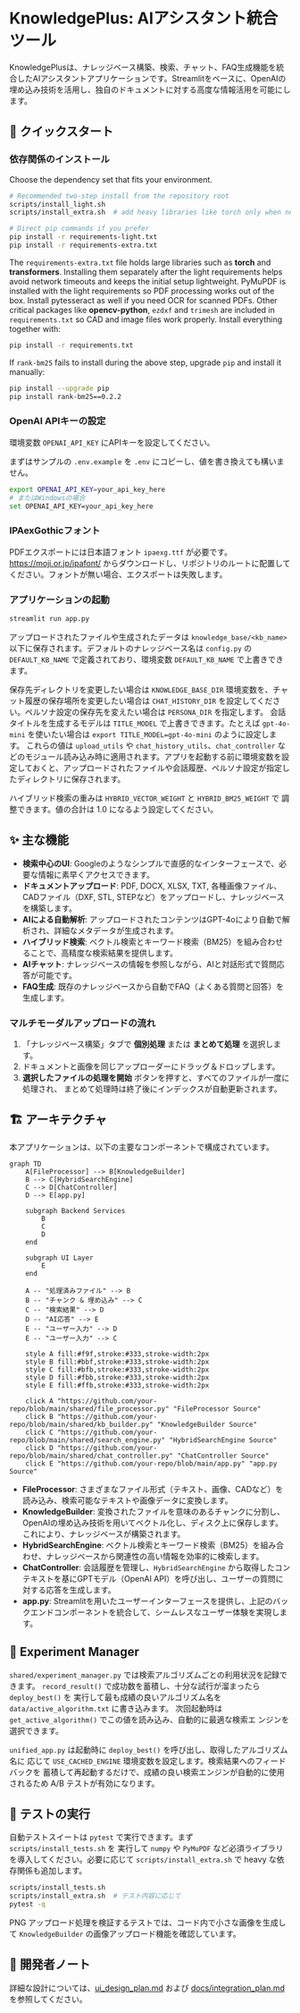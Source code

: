 # KnowledgePlus: AIアシスタント統合ツール

KnowledgePlusは、ナレッジベース構築、検索、チャット、FAQ生成機能を統合したAIアシスタントアプリケーションです。Streamlitをベースに、OpenAIの埋め込み技術を活用し、独自のドキュメントに対する高度な情報活用を可能にします。

## 🚀 クイックスタート

### 依存関係のインストール

Choose the dependency set that fits your environment.

```bash
# Recommended two-step install from the repository root
scripts/install_light.sh
scripts/install_extra.sh  # add heavy libraries like torch only when needed

# Direct pip commands if you prefer
pip install -r requirements-light.txt
pip install -r requirements-extra.txt
```
The `requirements-extra.txt` file holds large libraries such as **torch** and **transformers**.
Installing them separately after the light requirements helps avoid network timeouts and keeps the initial setup lightweight.
PyMuPDF is installed with the light requirements so PDF processing works out of the box. Install pytesseract as well if you need OCR for scanned PDFs.
Other critical packages like **opencv-python**, `ezdxf` and `trimesh` are included in `requirements.txt` so CAD and image files work properly. Install everything together with:

```bash
pip install -r requirements.txt
```

If `rank-bm25` fails to install during the above step, upgrade `pip` and install it manually:

```bash
pip install --upgrade pip
pip install rank-bm25==0.2.2
```

### OpenAI APIキーの設定

環境変数 `OPENAI_API_KEY` にAPIキーを設定してください。

まずはサンプルの `.env.example` を `.env` にコピーし、値を書き換えても構いません。

```bash
export OPENAI_API_KEY=your_api_key_here
# またはWindowsの場合
set OPENAI_API_KEY=your_api_key_here
```

### IPAexGothicフォント

PDFエクスポートには日本語フォント `ipaexg.ttf` が必要です。<https://moji.or.jp/ipafont/> からダウンロードし、リポジトリのルートに配置してください。フォントが無い場合、エクスポートは失敗します。

### アプリケーションの起動

```bash
streamlit run app.py
```

アップロードされたファイルや生成されたデータは `knowledge_base/<kb_name>` 以下に保存されます。デフォルトのナレッジベース名は `config.py` の `DEFAULT_KB_NAME` で定義されており、環境変数 `DEFAULT_KB_NAME` で上書きできます。

保存先ディレクトリを変更したい場合は `KNOWLEDGE_BASE_DIR` 環境変数を、チャット履歴の保存場所を変更したい場合は `CHAT_HISTORY_DIR` を設定してください。ペルソナ設定の保存先を変えたい場合は `PERSONA_DIR` を指定します。
会話タイトルを生成するモデルは `TITLE_MODEL` で上書きできます。たとえば `gpt-4o-mini` を使いたい場合は `export TITLE_MODEL=gpt-4o-mini` のように設定します。
これらの値は `upload_utils` や `chat_history_utils`、`chat_controller` などのモジュール読み込み時に適用されます。アプリを起動する前に環境変数を設定しておくと、アップロードされたファイルや会話履歴、ペルソナ設定が指定したディレクトリに保存されます。

ハイブリッド検索の重みは `HYBRID_VECTOR_WEIGHT` と `HYBRID_BM25_WEIGHT` で
調整できます。値の合計は 1.0 になるよう設定してください。

## ✨ 主な機能

*   **検索中心のUI**: Googleのようなシンプルで直感的なインターフェースで、必要な情報に素早くアクセスできます。
*   **ドキュメントアップロード**: PDF, DOCX, XLSX, TXT, 各種画像ファイル、CADファイル（DXF, STL, STEPなど）をアップロードし、ナレッジベースを構築します。
*   **AIによる自動解析**: アップロードされたコンテンツはGPT-4oにより自動で解析され、詳細なメタデータが生成されます。
*   **ハイブリッド検索**: ベクトル検索とキーワード検索（BM25）を組み合わせることで、高精度な検索結果を提供します。
*   **AIチャット**: ナレッジベースの情報を参照しながら、AIと対話形式で質問応答が可能です。
*   **FAQ生成**: 既存のナレッジベースから自動でFAQ（よくある質問と回答）を生成します。

### マルチモーダルアップロードの流れ

1. 「ナレッジベース構築」タブで **個別処理** または **まとめて処理** を選択します。
2. ドキュメントと画像を同じアップローダーにドラッグ＆ドロップします。
3. **選択したファイルの処理を開始** ボタンを押すと、すべてのファイルが一度に処理され、
   まとめて処理時は終了後にインデックスが自動更新されます。

## 🏗️ アーキテクチャ

本アプリケーションは、以下の主要なコンポーネントで構成されています。

```mermaid
graph TD
    A[FileProcessor] --> B[KnowledgeBuilder]
    B --> C[HybridSearchEngine]
    C --> D[ChatController]
    D --> E[app.py]

    subgraph Backend Services
        B
        C
        D
    end

    subgraph UI Layer
        E
    end

    A -- "処理済みファイル" --> B
    B -- "チャンク & 埋め込み" --> C
    C -- "検索結果" --> D
    D -- "AI応答" --> E
    E -- "ユーザー入力" --> D
    E -- "ユーザー入力" --> C

    style A fill:#f9f,stroke:#333,stroke-width:2px
    style B fill:#bbf,stroke:#333,stroke-width:2px
    style C fill:#bfb,stroke:#333,stroke-width:2px
    style D fill:#fbb,stroke:#333,stroke-width:2px
    style E fill:#ffb,stroke:#333,stroke-width:2px

    click A "https://github.com/your-repo/blob/main/shared/file_processor.py" "FileProcessor Source"
    click B "https://github.com/your-repo/blob/main/shared/kb_builder.py" "KnowledgeBuilder Source"
    click C "https://github.com/your-repo/blob/main/shared/search_engine.py" "HybridSearchEngine Source"
    click D "https://github.com/your-repo/blob/main/shared/chat_controller.py" "ChatController Source"
    click E "https://github.com/your-repo/blob/main/app.py" "app.py Source"
```

*   **FileProcessor**: さまざまなファイル形式（テキスト、画像、CADなど）を読み込み、検索可能なテキストや画像データに変換します。
*   **KnowledgeBuilder**: 変換されたファイルを意味のあるチャンクに分割し、OpenAIの埋め込み技術を用いてベクトル化し、ディスク上に保存します。これにより、ナレッジベースが構築されます。
*   **HybridSearchEngine**: ベクトル検索とキーワード検索（BM25）を組み合わせ、ナレッジベースから関連性の高い情報を効率的に検索します。
*   **ChatController**: 会話履歴を管理し、`HybridSearchEngine` から取得したコンテキストを基にGPTモデル（OpenAI API）を呼び出し、ユーザーの質問に対する応答を生成します。
*   **app.py**: Streamlitを用いたユーザーインターフェースを提供し、上記のバックエンドコンポーネントを統合して、シームレスなユーザー体験を実現します。

## 🔬 Experiment Manager

`shared/experiment_manager.py` では検索アルゴリズムごとの利用状況を記録できます。
`record_result()` で成功数を蓄積し、十分な試行が溜まったら `deploy_best()` を
実行して最も成績の良いアルゴリズム名を `data/active_algorithm.txt` に書き込みます。
次回起動時は `get_active_algorithm()` でこの値を読み込み、自動的に最適な検索エ
ンジンを選択できます。

`unified_app.py` は起動時に `deploy_best()` を呼び出し、取得したアルゴリズム名に
応じて `USE_CACHED_ENGINE` 環境変数を設定します。検索結果へのフィードバックを
蓄積して再起動するだけで、成績の良い検索エンジンが自動的に使用されるため
A/B テストが有効になります。

## 🧪 テストの実行

自動テストスイートは `pytest` で実行できます。まず `scripts/install_tests.sh` を
実行して `numpy` や `PyMuPDF` など必須ライブラリを導入してください。必要に応じて
`scripts/install_extra.sh` で heavy な依存関係も追加します。

```bash
scripts/install_tests.sh
scripts/install_extra.sh  # テスト内容に応じて
pytest -q
```
PNG アップロード処理を検証するテストでは、コード内で小さな画像を生成して
`KnowledgeBuilder` の画像アップロード機能を確認しています。

## 📝 開発者ノート

詳細な設計については、[ui_design_plan.md](ui_design_plan.md) および [docs/integration_plan.md](docs/integration_plan.md) を参照してください。